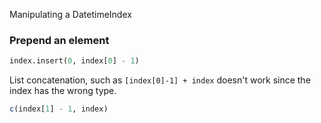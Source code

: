 Manipulating a DatetimeIndex

### Prepend an element
```python
index.insert(0, index[0] - 1)
```
List concatenation, such as `[index[0]-1] + index` doesn't work
since the index has the wrong type.


```R
c(index[1] - 1, index)
```
